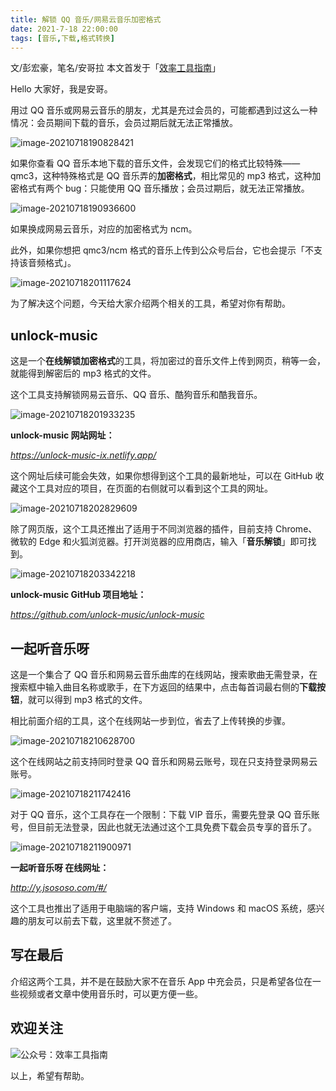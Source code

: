 ```yaml
---
title: 解锁 QQ 音乐/网易云音乐加密格式    
date: 2021-7-18 22:00:00    
tags: [音乐,下载,格式转换]              
---  
```


文/彭宏豪，笔名/安哥拉
本文首发于「[效率工具指南](https://mp.weixin.qq.com/s/mx6D5aBmiR_2odM24_flcw)」    


Hello 大家好，我是安哥。


用过 QQ 音乐或网易云音乐的朋友，尤其是充过会员的，可能都遇到过这么一种情况：会员期间下载的音乐，会员过期后就无法正常播放。



![image-20210718190828421](https://article-picbed-1302715071.cos.ap-guangzhou.myqcloud.com/PicGo/image-20210718190828421.png)



如果你查看 QQ 音乐本地下载的音乐文件，会发现它们的格式比较特殊——qmc3，这种特殊格式是 QQ 音乐弄的**加密格式**，相比常见的 mp3 格式，这种加密格式有两个 bug：只能使用 QQ 音乐播放；会员过期后，就无法正常播放。



![image-20210718190936600](https://article-picbed-1302715071.cos.ap-guangzhou.myqcloud.com/PicGo/image-20210718190936600.png)



如果换成网易云音乐，对应的加密格式为 ncm。



此外，如果你想把 qmc3/ncm 格式的音乐上传到公众号后台，它也会提示「不支持该音频格式」。    

![image-20210718201117624](https://article-picbed-1302715071.cos.ap-guangzhou.myqcloud.com/PicGo/image-20210718201117624.png)



为了解决这个问题，今天给大家介绍两个相关的工具，希望对你有帮助。



## unlock-music



这是一个**在线解锁加密格式**的工具，将加密过的音乐文件上传到网页，稍等一会，就能得到解密后的 mp3 格式的文件。



这个工具支持解锁网易云音乐、QQ 音乐、酷狗音乐和酷我音乐。



![image-20210718201933235](https://article-picbed-1302715071.cos.ap-guangzhou.myqcloud.com/PicGo/image-20210718201933235.png)



**unlock-music 网站网址：**

*https://unlock-music-ix.netlify.app/*



这个网址后续可能会失效，如果你想得到这个工具的最新地址，可以在 GitHub 收藏这个工具对应的项目，在页面的右侧就可以看到这个工具的网址。 



![image-20210718202829609](https://article-picbed-1302715071.cos.ap-guangzhou.myqcloud.com/PicGo/image-20210718202829609.png)



除了网页版，这个工具还推出了适用于不同浏览器的插件，目前支持 Chrome、微软的 Edge 和火狐浏览器。打开浏览器的应用商店，输入「**音乐解锁**」即可找到。



![image-20210718203342218](https://article-picbed-1302715071.cos.ap-guangzhou.myqcloud.com/PicGo/image-20210718203342218.png)



**unlock-music GitHub 项目地址：**

*https://github.com/unlock-music/unlock-music*



## 一起听音乐呀



这是一个集合了 QQ 音乐和网易云音乐曲库的在线网站，搜索歌曲无需登录，在搜索框中输入曲目名称或歌手，在下方返回的结果中，点击每首词最右侧的**下载按钮**，就可以得到 mp3 格式的文件。



相比前面介绍的工具，这个在线网站一步到位，省去了上传转换的步骤。



![image-20210718210628700](https://article-picbed-1302715071.cos.ap-guangzhou.myqcloud.com/PicGo/image-20210718210628700.png)



这个在线网站之前支持同时登录 QQ 音乐和网易云账号，现在只支持登录网易云账号。



![image-20210718211742416](https://article-picbed-1302715071.cos.ap-guangzhou.myqcloud.com/PicGo/image-20210718211742416.png)



对于 QQ 音乐，这个工具存在一个限制：下载 VIP 音乐，需要先登录 QQ 音乐账号，但目前无法登录，因此也就无法通过这个工具免费下载会员专享的音乐了。



![image-20210718211900971](https://article-picbed-1302715071.cos.ap-guangzhou.myqcloud.com/PicGo/image-20210718211900971.png)



**一起听音乐呀 在线网址：**

*http://y.jsososo.com/#/*



这个工具也推出了适用于电脑端的客户端，支持 Windows 和 macOS 系统，感兴趣的朋友可以前去下载，这里就不赘述了。



## 写在最后

介绍这两个工具，并不是在鼓励大家不在音乐 App 中充会员，只是希望各位在一些视频或者文章中使用音乐时，可以更方便一些。


## 欢迎关注  

![公众号：效率工具指南](https://article-picbed-1302715071.cos.ap-guangzhou.myqcloud.com/2021/05/28/gong-zhong-hao-wei-bu-er-wei-ma-dailogo.png)   


以上，希望有帮助。    